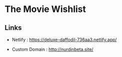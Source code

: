 # The Movie Wishlist

## Links

- Netlify : https://deluxe-daffodil-736aa3.netlify.app/

- Custom Domain : http://nurdinbeta.site/
